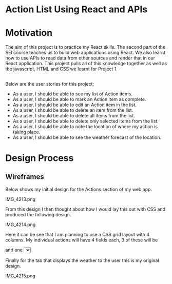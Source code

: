 # Action List Using React and APIs

# Motivation

The aim of this project is to practice my React skills. The second part of the SEI course teaches us to build web applications using React. We also learnt how to use APIs to read data from other sources and render that in our React application. This project pulls all of this knowledge together as well as the javascript, HTML and CSS we learnt for Project 1.

##

Below are the user stories for this project;

* As a user, I should be able to see my list of Action items.
* As a user, I should be able to mark an Action item as complete.
* As a user, I should be able to edit an Action item in the list.
* As a user, I should be able to delete an item from the list.
* As a user, I should be able to delete all items from the list.
* As a user, I should be able to delete only selected items from the list.
* As a user, I should be able to note the location of where my action is taking place.
* As a user, I should be able to see the weather forecast of the location.

# Design Process

## Wireframes

Below shows my initial design for the Actions section of my web app.

IMG_4213.png

From this design I then thought about how I would lay this out with CSS and produced the following design.

IMG_4214.png

Here it can be see that I am planning to use a CSS grid layout with 4 columns. My individual actions will have 4 fields each, 3 of these will be <p> and one <select>.

Finally for the tab that displays the weather to the user this is my original design.

IMG_4215.png




